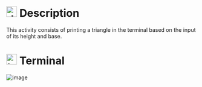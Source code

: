 # <img src="https://github.com/user-attachments/assets/caabfdf0-0f9e-44a3-8200-c6579fe87887" alt="description icon" width="28"> Description
This activity consists of printing a triangle in the terminal based on the input of its height and base.

# <img src="https://github.com/user-attachments/assets/2bd91f82-43a7-44c6-8fb3-eaa3ca20089e" alt="terminal icon" width="28"> Terminal
![image](https://github.com/user-attachments/assets/8a92ff1c-f0d0-44e7-8b7f-5e221fbac1b5)

